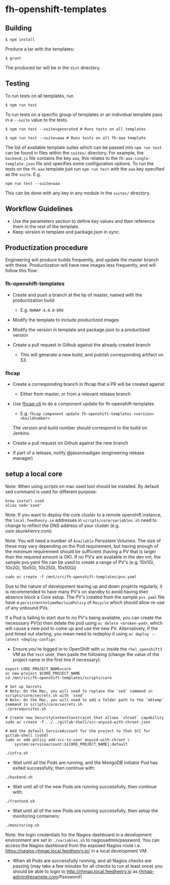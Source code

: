 # fh-openshift-templates

## Building
```shell
$ npm install
```

Produce a tar with the templates:

```shell
$ grunt
```
The produced tar will be in the ```dist``` directory.

## Testing
To run tests on all templates, run
```shell
$ npm run test
```

To run tests on a specific group of templates or an individual template pass in a `--suite` value
to the tests.
```shell
$ npm run test --suite=generated # Runs tests on all templates

$ npm run test --suite=aaa # Runs tests on all fh-aaa template
```

The list of available template suites which can be passed into `npm run test` can
be found in files within the `suites/` directory. For example, the `backend.js` file
contains the key `aaa`, this relates to the `fh-aaa-single-template.json` file
and specifies some configuration options. To run the tests on the `fh-aaa` template
just run `npm run test` with the `aaa` key specified as the `suite`. E.g.
```shell
npm run test --suite=aaa
```
This can be done with any key in any module in the `suites/` directory.


## Workflow Guidelines

* Use the parameters section to define key values and then reference them in the rest of the template.
* Keep version in template and package.json in sync.

## Productization procedure

Engineering will produce builds frequently, and update the master branch with these.
Productization will have new images less frequently, and will follow this flow:

### fh-openshift-templates

* Create and push a branch at the tip of master, named with the productization build

    * E.g. `RHMAP-4.0.0-DR9`

* Modify the template to include productized images

* Modify the version in template and package.json to a productized version

* Create a pull request in Github against the already created branch

    * This will generate a new build, and publish corresponding artifact on S3

### fhcap

* Create a corresponding branch in fhcap that a PR will be created against

    * Either from master, or from a relevant release branch

* Use [fhcap-cli](https://github.com/fheng/fhcap-cli) to do a component update for fh-openshift-templates

    * E.g. `fhcap component update fh-openshift-templates <version> <buildnumber>`

    The version and build number should correspond to the build on Jenkins.

* Create a pull request on Github against the new branch

* If part of a release, notify @jasonmadigan (engineering release manager)


## setup a local core

Note: When using scripts on mac ssed tool should be installed. By default sed command is used for different purpose:

    brew install ssed
    alias sed='ssed'
    
Note: If you want to deploy the core cluster to a remote openshift instance, the `local.feedhenry.io` addresses in `scripts/core/variables.sh` need to change to reflect the DNS address of your cluster (e.g. osm.skunkhenry.com)

Note: You will need a number of `Available` Persistent Volumes. The size of these may vary depending on the Pod requirement, but having enough of the minimum requirement should be sufficient (having a PV that is larger than the required amount is OK). If no PV's are available in the dev vm, the sample pvs.yaml file can be used to create a range of PV's (e.g. 10x1Gi, 10x2Gi, 10x5Gi, 10x25Gi, 10x50Gi)

```
sudo oc create -f /mnt/src/fh-openshift-templates/pvs.yaml
```

Due to the nature of development tearing up and down projects regularly, it is recommended to have many PV's on standby to avoid having their absence block a Core setup. The PV's created from the sample `pvs.yaml` file have a `persistentVolumeReclaimPolicy` of `Recycle` which should allow re-use of any unbound PVs.

If a Pod is failing to start due to no PV's being available, you can create the necesssary PV(s) then delete the pod using `oc delete <broken-pod>`, which will cause a new pod to come up and use the new PV. Alternatively, if the pod timed out starting, you mean need to redeploy it using `oc deploy --latest <deploy-config>`.

* Ensure you're logged in to OpenShift with `oc` inside the `rhel_openshift3` VM as the `test` user, then paste the following (change the value of the project name in the first line if necessary):

``` shell
export CORE_PROJECT_NAME=core
oc new-project $CORE_PROJECT_NAME
cd /mnt/src/fh-openshift-templates/scripts/core

# Set up Secrets
# Note: On the Mac, you will need to replace the `sed` command in scripts/core/secrets.sh with `ssed`
# Note: On the Mac, you will need to add a folder path to the `mktemp` command in scripts/core/secrets.sh
./prerequisites.sh

# Create new SecurityContextConstraint that allows `chroot` capability
sudo oc create -f ../../gitlab-shell/scc-anyuid-with-chroot.json

# Add the default ServiceAccount for the project to that SCC for gitlab-shell (sshd)
sudo oc adm policy add-scc-to-user anyuid-with-chroot \
    system:serviceaccount:${CORE_PROJECT_NAME}:default

./infra.sh
```

* Wait until all the Pods are running, and the MongoDB initiator Pod has exited successfully, then continue with:

``` shell
./backend.sh
```

* Wait until all of the new Pods are running successfully, then continue with:

``` shell
./frontend.sh
```

* Wait until all of the new Pods are running successfully, then setup the monitoring containers:

``` shell
./monitoring.sh
```

Note: the login credentials for the Nagios dashboard in a development environment are set in `./variables.sh` to nagiosadmin/password. You can access the Nagios dashboard from the exposed Nagios route i.e. https://nagios-rhmap.local.feedhenry.io/ in a local development VM.

* When all Pods are successfully running, and all Nagios checks are passing (may take a few minutes for all checks to run at least once) you should be able to login to http://rhmap.local.feedhenry.io as rhmap-admin@example.com/Password1
